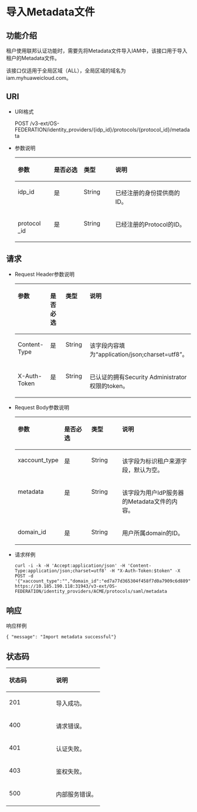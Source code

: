 # 导入Metadata文件<a name="ZH-CN_TOPIC_0110485118"></a>

## 功能介绍<a name="section60756004163916"></a>

租户使用联邦认证功能时，需要先将Metadata文件导入IAM中，该接口用于导入租户的Metadata文件。

该接口仅适用于全局区域（ALL），全局区域的域名为iam.myhuaweicloud.com。

## URI<a name="section66385700163916"></a>

-   URI格式

    POST /v3-ext/OS-FEDERATION/identity\_providers/\{idp\_id\}/protocols/\{protocol\_id\}/metadata


-   参数说明

    <a name="table55329861163916"></a>
    <table><thead align="left"><tr id="row25801157163916"><th class="cellrowborder" valign="top" width="20.48795120487951%" id="mcps1.1.5.1.1"><p id="p9518943163916"><a name="p9518943163916"></a><a name="p9518943163916"></a>参数</p>
    </th>
    <th class="cellrowborder" valign="top" width="17.008299170082992%" id="mcps1.1.5.1.2"><p id="p32836901163916"><a name="p32836901163916"></a><a name="p32836901163916"></a>是否必选</p>
    </th>
    <th class="cellrowborder" valign="top" width="17.958204179582044%" id="mcps1.1.5.1.3"><p id="p42543361163916"><a name="p42543361163916"></a><a name="p42543361163916"></a>类型</p>
    </th>
    <th class="cellrowborder" valign="top" width="44.54554544545545%" id="mcps1.1.5.1.4"><p id="p23460184163916"><a name="p23460184163916"></a><a name="p23460184163916"></a>说明</p>
    </th>
    </tr>
    </thead>
    <tbody><tr id="row21226772163916"><td class="cellrowborder" valign="top" width="20.48795120487951%" headers="mcps1.1.5.1.1 "><p id="p41647005163916"><a name="p41647005163916"></a><a name="p41647005163916"></a>idp_id</p>
    </td>
    <td class="cellrowborder" valign="top" width="17.008299170082992%" headers="mcps1.1.5.1.2 "><p id="p17964250163916"><a name="p17964250163916"></a><a name="p17964250163916"></a>是</p>
    </td>
    <td class="cellrowborder" valign="top" width="17.958204179582044%" headers="mcps1.1.5.1.3 "><p id="p45818164163916"><a name="p45818164163916"></a><a name="p45818164163916"></a>String</p>
    </td>
    <td class="cellrowborder" valign="top" width="44.54554544545545%" headers="mcps1.1.5.1.4 "><p id="p20283794163916"><a name="p20283794163916"></a><a name="p20283794163916"></a>已经注册的身份提供商的ID。</p>
    </td>
    </tr>
    <tr id="row48336422163916"><td class="cellrowborder" valign="top" width="20.48795120487951%" headers="mcps1.1.5.1.1 "><p id="p22936134163916"><a name="p22936134163916"></a><a name="p22936134163916"></a>protocol _id</p>
    </td>
    <td class="cellrowborder" valign="top" width="17.008299170082992%" headers="mcps1.1.5.1.2 "><p id="p45887583163916"><a name="p45887583163916"></a><a name="p45887583163916"></a>是</p>
    </td>
    <td class="cellrowborder" valign="top" width="17.958204179582044%" headers="mcps1.1.5.1.3 "><p id="p25906712163916"><a name="p25906712163916"></a><a name="p25906712163916"></a>String</p>
    </td>
    <td class="cellrowborder" valign="top" width="44.54554544545545%" headers="mcps1.1.5.1.4 "><p id="p18068889163916"><a name="p18068889163916"></a><a name="p18068889163916"></a>已经注册的Protocol的ID。</p>
    </td>
    </tr>
    </tbody>
    </table>


## 请求<a name="section54293899163916"></a>

-   Request Header参数说明

    <a name="table8423392163916"></a>
    <table><thead align="left"><tr id="row19381879163916"><th class="cellrowborder" valign="top" width="20.31%" id="mcps1.1.5.1.1"><p id="p26428347163916"><a name="p26428347163916"></a><a name="p26428347163916"></a>参数</p>
    </th>
    <th class="cellrowborder" valign="top" width="17.24%" id="mcps1.1.5.1.2"><p id="p60321356163916"><a name="p60321356163916"></a><a name="p60321356163916"></a>是否必选</p>
    </th>
    <th class="cellrowborder" valign="top" width="17.91%" id="mcps1.1.5.1.3"><p id="p54191633163916"><a name="p54191633163916"></a><a name="p54191633163916"></a>类型</p>
    </th>
    <th class="cellrowborder" valign="top" width="44.54%" id="mcps1.1.5.1.4"><p id="p27446130163916"><a name="p27446130163916"></a><a name="p27446130163916"></a>说明</p>
    </th>
    </tr>
    </thead>
    <tbody><tr id="row8544089163916"><td class="cellrowborder" valign="top" width="20.31%" headers="mcps1.1.5.1.1 "><p id="p20982571163916"><a name="p20982571163916"></a><a name="p20982571163916"></a>Content-Type</p>
    </td>
    <td class="cellrowborder" valign="top" width="17.24%" headers="mcps1.1.5.1.2 "><p id="p21866706163916"><a name="p21866706163916"></a><a name="p21866706163916"></a>是</p>
    </td>
    <td class="cellrowborder" valign="top" width="17.91%" headers="mcps1.1.5.1.3 "><p id="p26372790163916"><a name="p26372790163916"></a><a name="p26372790163916"></a>String</p>
    </td>
    <td class="cellrowborder" valign="top" width="44.54%" headers="mcps1.1.5.1.4 "><p id="p55821246163916"><a name="p55821246163916"></a><a name="p55821246163916"></a>该字段内容填为<span class="parmvalue" id="parmvalue1823317483242"><a name="parmvalue1823317483242"></a><a name="parmvalue1823317483242"></a>“application/json;charset=utf8”</span>。</p>
    </td>
    </tr>
    <tr id="row32629171163916"><td class="cellrowborder" valign="top" width="20.31%" headers="mcps1.1.5.1.1 "><p id="p25717229163916"><a name="p25717229163916"></a><a name="p25717229163916"></a>X-Auth-Token</p>
    </td>
    <td class="cellrowborder" valign="top" width="17.24%" headers="mcps1.1.5.1.2 "><p id="p2720832163916"><a name="p2720832163916"></a><a name="p2720832163916"></a>是</p>
    </td>
    <td class="cellrowborder" valign="top" width="17.91%" headers="mcps1.1.5.1.3 "><p id="p19060819163916"><a name="p19060819163916"></a><a name="p19060819163916"></a>String</p>
    </td>
    <td class="cellrowborder" valign="top" width="44.54%" headers="mcps1.1.5.1.4 "><p id="p19047553144032"><a name="p19047553144032"></a><a name="p19047553144032"></a>已认证的拥有Security Administrator权限的token。</p>
    </td>
    </tr>
    </tbody>
    </table>


-   Request Body参数说明

    <a name="table20418334163916"></a>
    <table><thead align="left"><tr id="row21228487163916"><th class="cellrowborder" valign="top" width="20.549999999999997%" id="mcps1.1.5.1.1"><p id="p41785905163916"><a name="p41785905163916"></a><a name="p41785905163916"></a>参数</p>
    </th>
    <th class="cellrowborder" valign="top" width="16.82%" id="mcps1.1.5.1.2"><p id="p29215135163916"><a name="p29215135163916"></a><a name="p29215135163916"></a>是否必选</p>
    </th>
    <th class="cellrowborder" valign="top" width="18.26%" id="mcps1.1.5.1.3"><p id="p17615738163916"><a name="p17615738163916"></a><a name="p17615738163916"></a>类型</p>
    </th>
    <th class="cellrowborder" valign="top" width="44.37%" id="mcps1.1.5.1.4"><p id="p17588649163916"><a name="p17588649163916"></a><a name="p17588649163916"></a>说明</p>
    </th>
    </tr>
    </thead>
    <tbody><tr id="row15394453163916"><td class="cellrowborder" valign="top" width="20.549999999999997%" headers="mcps1.1.5.1.1 "><p id="p38991141163916"><a name="p38991141163916"></a><a name="p38991141163916"></a>xaccount_type</p>
    </td>
    <td class="cellrowborder" valign="top" width="16.82%" headers="mcps1.1.5.1.2 "><p id="p4165825163916"><a name="p4165825163916"></a><a name="p4165825163916"></a>是</p>
    </td>
    <td class="cellrowborder" valign="top" width="18.26%" headers="mcps1.1.5.1.3 "><p id="p1887570163916"><a name="p1887570163916"></a><a name="p1887570163916"></a>String</p>
    </td>
    <td class="cellrowborder" valign="top" width="44.37%" headers="mcps1.1.5.1.4 "><p id="p18675520163916"><a name="p18675520163916"></a><a name="p18675520163916"></a>该字段为标识租户来源字段，默认为空。</p>
    </td>
    </tr>
    <tr id="row33861957163916"><td class="cellrowborder" valign="top" width="20.549999999999997%" headers="mcps1.1.5.1.1 "><p id="p58464009163916"><a name="p58464009163916"></a><a name="p58464009163916"></a>metadata</p>
    </td>
    <td class="cellrowborder" valign="top" width="16.82%" headers="mcps1.1.5.1.2 "><p id="p37964252163916"><a name="p37964252163916"></a><a name="p37964252163916"></a>是</p>
    </td>
    <td class="cellrowborder" valign="top" width="18.26%" headers="mcps1.1.5.1.3 "><p id="p55205609163916"><a name="p55205609163916"></a><a name="p55205609163916"></a>String</p>
    </td>
    <td class="cellrowborder" valign="top" width="44.37%" headers="mcps1.1.5.1.4 "><p id="p42469334163916"><a name="p42469334163916"></a><a name="p42469334163916"></a>该字段为用户IdP服务器的Metadata文件的内容。</p>
    </td>
    </tr>
    <tr id="row46679688163916"><td class="cellrowborder" valign="top" width="20.549999999999997%" headers="mcps1.1.5.1.1 "><p id="p22958377163916"><a name="p22958377163916"></a><a name="p22958377163916"></a>domain_id</p>
    </td>
    <td class="cellrowborder" valign="top" width="16.82%" headers="mcps1.1.5.1.2 "><p id="p47689214163916"><a name="p47689214163916"></a><a name="p47689214163916"></a>是</p>
    </td>
    <td class="cellrowborder" valign="top" width="18.26%" headers="mcps1.1.5.1.3 "><p id="p37621103163916"><a name="p37621103163916"></a><a name="p37621103163916"></a>String</p>
    </td>
    <td class="cellrowborder" valign="top" width="44.37%" headers="mcps1.1.5.1.4 "><p id="p27410534163916"><a name="p27410534163916"></a><a name="p27410534163916"></a>用户所属domain的ID。</p>
    </td>
    </tr>
    </tbody>
    </table>


-   请求样例

    ```
    curl -i -k -H 'Accept:application/json' -H 'Content-Type:application/json;charset=utf8' -H "X-Auth-Token:$token" -X POST -d '{"xaccount_type":"","domain_id":"ed7a77d365304f458f7d0a7909c6d889","metadata":"$metadataContent"}' https://10.185.190.118:31943/v3-ext/OS-FEDERATION/identity_providers/ACME/protocols/saml/metadata
    ```


## 响应<a name="section62771979163916"></a>

响应样例

```
{ "message": "Import metadata successful"}
```

## 状态码<a name="section64646211163916"></a>

<a name="table1851743163916"></a>
<table><thead align="left"><tr id="row23259822163916"><th class="cellrowborder" valign="top" width="50%" id="mcps1.1.3.1.1"><p id="p4997463163916"><a name="p4997463163916"></a><a name="p4997463163916"></a>状态码</p>
</th>
<th class="cellrowborder" valign="top" width="50%" id="mcps1.1.3.1.2"><p id="p2141364163916"><a name="p2141364163916"></a><a name="p2141364163916"></a>说明</p>
</th>
</tr>
</thead>
<tbody><tr id="row39232814163916"><td class="cellrowborder" valign="top" width="50%" headers="mcps1.1.3.1.1 "><p id="p23741356163916"><a name="p23741356163916"></a><a name="p23741356163916"></a>201</p>
</td>
<td class="cellrowborder" valign="top" width="50%" headers="mcps1.1.3.1.2 "><p id="p44001687163916"><a name="p44001687163916"></a><a name="p44001687163916"></a>导入成功。</p>
</td>
</tr>
<tr id="row60470864163916"><td class="cellrowborder" valign="top" width="50%" headers="mcps1.1.3.1.1 "><p id="p66301833163916"><a name="p66301833163916"></a><a name="p66301833163916"></a>400</p>
</td>
<td class="cellrowborder" valign="top" width="50%" headers="mcps1.1.3.1.2 "><p id="p1739362163916"><a name="p1739362163916"></a><a name="p1739362163916"></a>请求错误。</p>
</td>
</tr>
<tr id="row15654258163916"><td class="cellrowborder" valign="top" width="50%" headers="mcps1.1.3.1.1 "><p id="p60035358163916"><a name="p60035358163916"></a><a name="p60035358163916"></a>401</p>
</td>
<td class="cellrowborder" valign="top" width="50%" headers="mcps1.1.3.1.2 "><p id="p31025855163916"><a name="p31025855163916"></a><a name="p31025855163916"></a>认证失败。</p>
</td>
</tr>
<tr id="row10797247163916"><td class="cellrowborder" valign="top" width="50%" headers="mcps1.1.3.1.1 "><p id="p2161834163916"><a name="p2161834163916"></a><a name="p2161834163916"></a>403</p>
</td>
<td class="cellrowborder" valign="top" width="50%" headers="mcps1.1.3.1.2 "><p id="p40890878163916"><a name="p40890878163916"></a><a name="p40890878163916"></a>鉴权失败。</p>
</td>
</tr>
<tr id="row32473582163916"><td class="cellrowborder" valign="top" width="50%" headers="mcps1.1.3.1.1 "><p id="p13114481163916"><a name="p13114481163916"></a><a name="p13114481163916"></a>500</p>
</td>
<td class="cellrowborder" valign="top" width="50%" headers="mcps1.1.3.1.2 "><p id="p55640049163916"><a name="p55640049163916"></a><a name="p55640049163916"></a>内部服务错误。</p>
</td>
</tr>
</tbody>
</table>

